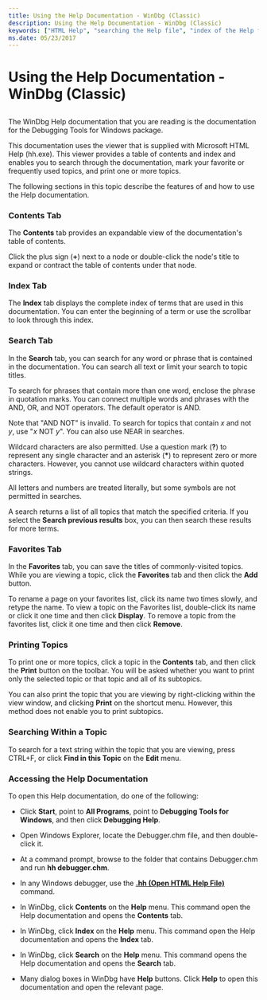 ```yaml
---
title: Using the Help Documentation - WinDbg (Classic)
description: Using the Help Documentation - WinDbg (Classic)
keywords: ["HTML Help", "searching the Help file", "index of the Help file", "favorites in the Help file", "printing topics from the Help file", "hh.exe", "help file", "help file, overview", "help file, searching"]
ms.date: 05/23/2017
---
```


# Using the Help Documentation - WinDbg (Classic)


## <span id="ddk_using_the_help_file_dbg"></span><span id="DDK_USING_THE_HELP_FILE_DBG"></span>


The WinDbg Help documentation that you are reading is the documentation for the Debugging Tools for Windows package.

This documentation uses the viewer that is supplied with Microsoft HTML Help (hh.exe). This viewer provides a table of contents and index and enables you to search through the documentation, mark your favorite or frequently used topics, and print one or more topics.

The following sections in this topic describe the features of and how to use the Help documentation.

### <span id="contents_tab"></span><span id="CONTENTS_TAB"></span>Contents Tab

The **Contents** tab provides an expandable view of the documentation's table of contents.

Click the plus sign (**+**) next to a node or double-click the node's title to expand or contract the table of contents under that node.

### <span id="index_tab"></span><span id="INDEX_TAB"></span>Index Tab

The **Index** tab displays the complete index of terms that are used in this documentation. You can enter the beginning of a term or use the scrollbar to look through this index.

### <span id="search_tab"></span><span id="SEARCH_TAB"></span>Search Tab

In the **Search** tab, you can search for any word or phrase that is contained in the documentation. You can search all text or limit your search to topic titles.

To search for phrases that contain more than one word, enclose the phrase in quotation marks. You can connect multiple words and phrases with the AND, OR, and NOT operators. The default operator is AND.

Note that "AND NOT" is invalid. To search for topics that contain *x* and not *y*, use "*x* NOT *y*". You can also use NEAR in searches.

Wildcard characters are also permitted. Use a question mark (**?**) to represent any single character and an asterisk (**\***) to represent zero or more characters. However, you cannot use wildcard characters within quoted strings.

All letters and numbers are treated literally, but some symbols are not permitted in searches.

A search returns a list of all topics that match the specified criteria. If you select the **Search previous results** box, you can then search these results for more terms.

### <span id="favorites_tab"></span><span id="FAVORITES_TAB"></span>Favorites Tab

In the **Favorites** tab, you can save the titles of commonly-visited topics. While you are viewing a topic, click the **Favorites** tab and then click the **Add** button.

To rename a page on your favorites list, click its name two times slowly, and retype the name. To view a topic on the Favorites list, double-click its name or click it one time and then click **Display**. To remove a topic from the favorites list, click it one time and then click **Remove**.

### <span id="printing_topics"></span><span id="PRINTING_TOPICS"></span>Printing Topics

To print one or more topics, click a topic in the **Contents** tab, and then click the **Print** button on the toolbar. You will be asked whether you want to print only the selected topic or that topic and all of its subtopics.

You can also print the topic that you are viewing by right-clicking within the view window, and clicking **Print** on the shortcut menu. However, this method does not enable you to print subtopics.

### <span id="searching_within_a_topic"></span><span id="SEARCHING_WITHIN_A_TOPIC"></span>Searching Within a Topic

To search for a text string within the topic that you are viewing, press CTRL+F, or click **Find in this Topic** on the **Edit** menu.

### <span id="accessing_the_help_documentation"></span><span id="ACCESSING_THE_HELP_DOCUMENTATION"></span>Accessing the Help Documentation

To open this Help documentation, do one of the following:

-   Click **Start**, point to **All Programs**, point to **Debugging Tools for Windows**, and then click **Debugging Help**.

-   Open Windows Explorer, locate the Debugger.chm file, and then double-click it.

-   At a command prompt, browse to the folder that contains Debugger.chm and run **hh debugger.chm**.

-   In any Windows debugger, use the [**.hh (Open HTML Help File)**](../debuggercmds/-hh--open-html-help-file-.md) command.

-   In WinDbg, click **Contents** on the **Help** menu. This command open the Help documentation and opens the **Contents** tab.

-   In WinDbg, click **Index** on the **Help** menu. This command open the Help documentation and opens the **Index** tab.

-   In WinDbg, click **Search** on the **Help** menu. This command opens the Help documentation and opens the **Search** tab.

-   Many dialog boxes in WinDbg have **Help** buttons. Click **Help** to open this documentation and open the relevant page.

 

 